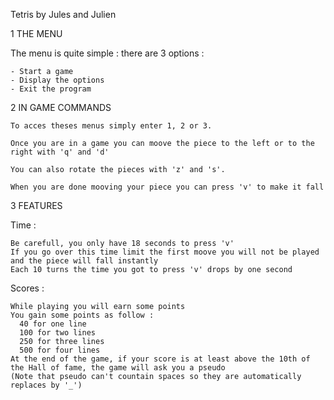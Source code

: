 Tetris by Jules and Julien

1 THE MENU

  The menu is quite simple : there are 3 options :
  
    - Start a game
    - Display the options
    - Exit the program
2 IN GAME COMMANDS

    To acces theses menus simply enter 1, 2 or 3.
  
    Once you are in a game you can moove the piece to the left or to the right with 'q' and 'd'
  
    You can also rotate the pieces with 'z' and 's'.
  
    When you are done mooving your piece you can press 'v' to make it fall
  
3 FEATURES

  Time :
  
    Be carefull, you only have 18 seconds to press 'v'
    If you go over this time limit the first moove you will not be played and the piece will fall instantly
    Each 10 turns the time you got to press 'v' drops by one second
  Scores :
  
    While playing you will earn some points
    You gain some points as follow :
      40 for one line
      100 for two lines
      250 for three lines
      500 for four lines
    At the end of the game, if your score is at least above the 10th of the Hall of fame, the game will ask you a pseudo
    (Note that pseudo can't countain spaces so they are automatically replaces by '_')
